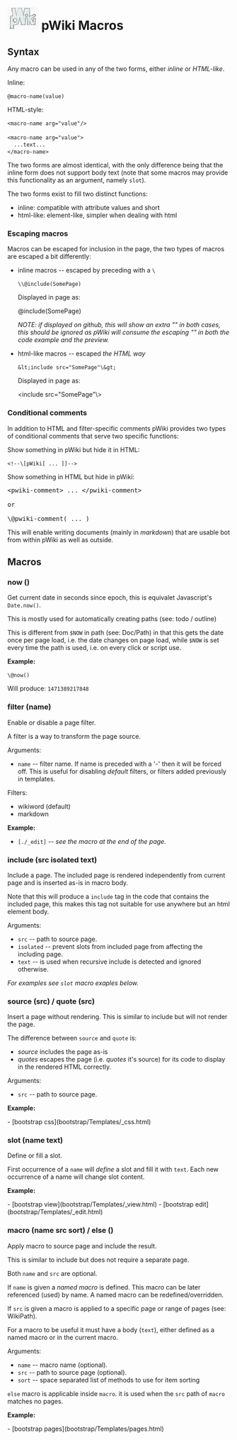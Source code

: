 # ![pWiki](img/pWiki-i.jpg) pWiki Macros

## Syntax

Any macro can be used in any of the two forms, either _inline_ or _HTML-like_.

Inline:
```
@macro-name(value)
```

HTML-style:
```
<macro-name arg="value"/>

<macro-name arg="value">
  ...text...
</macro-name>
```

The two forms are almost identical, with the only difference being that the 
inline form does not support body text (note that some macros may provide
this functionality as an argument, namely `slot`).

The two forms exist to fill two distinct functions:
- inline: compatible with attribute values and short
- html-like: element-like, simpler when dealing with html



### Escaping macros

Macros can be escaped for inclusion in the page, the two types of macros 
are escaped a bit differently:

- inline macros -- escaped by preceding with a `\`

  ```
  \\@include(SomePage)
  ```

  Displayed in page as:

  \@include(SomePage)

  _NOTE: if displayed on github, this will show an extra "\" in both 
  cases, this should be ignored as pWiki will consume the escaping "\" 
  in both the code example and the preview._


- html-like macros -- escaped _the HTML way_

  ```
  &lt;include src="SomePage"\&gt;
  ```

  Displayed in page as:

  &lt;include src="SomePage"\\&gt;



### Conditional comments

In addition to HTML and filter-specific comments pWiki provides two types
of conditional comments that serve two specific functions:

Show something in pWiki but hide it in HTML:
```
<!--\[pWiki[ ... ]]-->
```

Show something in HTML but hide in pWiki:
<pre>
&lt;pwiki-comment&gt; ... &lt;/pwiki-comment&gt;

or

\@pwiki-comment( ... )
</pre>


This will enable writing documents (mainly in _markdown_) that are usable 
bot from within pWiki as well as outside.


## Macros

### now ()

Get current date in seconds since epoch, this is equivalet Javascript's
`Date.now()`.

This is mostly used for automatically creating paths (see: todo / outline)

This is different from `$NOW` in path (see: Doc/Path) in that this gets 
the date once per page load, i.e. the date changes on page load, while 
`$NOW` is set every time the path is used, i.e. on every click or script
use.

**Example:**
```
\@now()
```

<pwiki-comment>Will produce: `1471389217848` </pwiki-comment>

<!--[pWiki[  Will produce: `@now()` ]]-->



### filter (name)

Enable or disable a page filter.

A filter is a way to transform the page source.

Arguments:
- `name` -- filter name. If name is preceded with a '-' then it 
will be forced off. This is useful for disabling _default_ filters, or 
filters added previously in templates.

Filters:
- wikiword (default)
- markdown

**Example:**
- `[./_edit]` -- _see the macro at the end of the page._



### include (src isolated text)

Include a page. The included page is rendered independently from current
page and is inserted as-is in macro body.

Note that this will produce a `include` tag in the code that contains 
the included page, this makes this tag not suitable for use anywhere 
but an html element body.

Arguments:
- `src` -- path to source page.
- `isolated` -- prevent slots from included page from affecting the including page. 
- `text` -- is used when recursive include is detected and ignored otherwise.

_For examples see `slot` macro exaples below._



### source (src) / quote (src)

Insert a page without rendering. This is similar to include but will not
render the page. 

The difference between `source` and `quote` is:
- _source_ includes the page as-is
- _quotes_ escapes the page (i.e. _quotes_ it's source) for its code to 
  display in the rendered HTML correctly.

Arguments:
- `src` -- path to source page.

**Example:**

<pwiki-comment>
- [bootstrap css](bootstrap/Templates/_css.html)
</pwiki-comment>

<!--[pWiki[
[Templates/\_css] / [bootstrap css](bootstrap/Templates/_css.html):
```
@source(Templates/_css)
```
]]-->


### slot (name text)

Define or fill a slot.

First occurrence of a `name` will _define_ a slot and fill it with `text`.
Each new occurrence of a name will change slot content.

**Example:**

<pwiki-comment>
- [bootstrap view](bootstrap/Templates/_view.html)
- [bootstrap edit](bootstrap/Templates/_edit.html)
</pwiki-comment>

<!--[pWiki[
[Templates/\_view] / [bootstrap view](bootstrap/Templates/_view.html):
```
@source(Templates/_view)
```

[Templates/\_edit] / [bootstrap edit](bootstrap/Templates/_edit.html):
```
@source(Templates/_edit)
```
]]-->


### macro (name src sort) / else ()

Apply macro to source page and include the result.

This is similar to include but does not require a separate page.

Both `name` and `src` are optional.

If `name` is given a _named macro_ is defined. This macro can be later 
referenced (used) by name. A named macro can be redefined/overridden.

If `src` is given a macro is applied to a specific page or range of pages
(see: WikiPath).

For a macro to be useful it must have a body (`text`), either defined as
a named macro or in the current macro.

Arguments:
- `name` -- macro name (optional).
- `src` -- path to source page (optional).
- `sort` -- space separated list of methods to use for item sorting


`else` macro is applicable inside `macro`. it is used when the `src` path
of `macro` matches no pages.

**Example:**

<pwiki-comment>
- [bootstrap pages](bootstrap/Templates/pages.html)
</pwiki-comment>

<!--[pWiki[ 
[Templates/pages] / [bootstrap pages](bootstrap/Templates/pages.html):
```
@source(Templates/pages)
```
]]-->


<!-- @filter(markdown) -->
<!-- vim:set ts=4 sw=4 ft=markdown : -->

